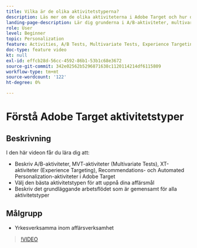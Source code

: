 ```yaml
---
title: Vilka är de olika aktivitetstyperna?
description: Läs mer om de olika aktiviteterna i Adobe Target och hur de kan hjälpa er att uppnå era mål. I den här videon får du lära dig grunderna om A/B-aktiviteter, multivariata tester (MVT), Experience Targeting-aktiviteter (XT), Recommendations och Automated Personalization-aktiviteter (AP).
landing-page-description: Lär dig grunderna i A/B-aktiviteter, multivariata tester, Experience Targeting-aktiviteter, Recommendations- och Automated Personalization-aktiviteter.
role: User
level: Beginner
topic: Personalization
feature: Activities, A/B Tests, Multivariate Tests, Experience Targeting, Recommendations, Automated Personalization, Visual Experience Composer (VEC)
doc-type: feature video
kt: null
exl-id: effcb28d-56cc-4592-86b1-53b1c68e3672
source-git-commit: 342e02562b5296871638c1120114214df6115809
workflow-type: tm+mt
source-wordcount: '122'
ht-degree: 0%

---
```


# Förstå Adobe Target aktivitetstyper

## Beskrivning

I den här videon får du lära dig att:

* Beskriv A/B-aktiviteter, MVT-aktiviteter (Multivariate Tests), XT-aktiviteter (Experience Targeting), Recommendations- och Automated Personalization-aktiviteter i Adobe Target
* Välj den bästa aktivitetstypen för att uppnå dina affärsmål
* Beskriv det grundläggande arbetsflödet som är gemensamt för alla aktivitetstyper

## Målgrupp

* Yrkesverksamma inom affärsverksamhet

>[!VIDEO](https://video.tv.adobe.com/v/17386/?quality=12)
